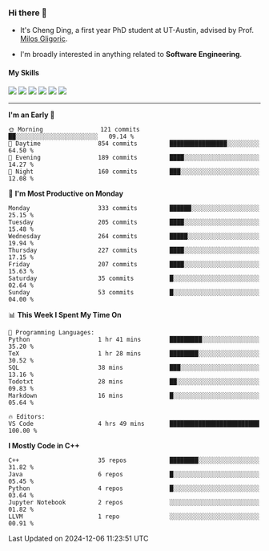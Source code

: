 ### Hi there 👋

* It's Cheng Ding, a first year PhD student at UT-Austin, advised by Prof. [Milos Gligoric](https://users.ece.utexas.edu/~gligoric/).

* I'm broadly interested in anything related to **Software Engineering**.

#### My Skills

![](https://img.shields.io/badge/C++-65318e?logo=cplusplus&logoColor=fff)
![](https://img.shields.io/badge/Python-3e74a2?logo=python&logoColor=fff)
![](https://img.shields.io/badge/C-5654a2?logo=c&logoColor=fff)
![](https://img.shields.io/badge/Go-00aaff?logo=go&logoColor=fff)
![](https://img.shields.io/badge/Docker-0088ff?logo=docker&logoColor=fff)
![](https://img.shields.io/badge/Apache-D22128?logo=apache&logoColor=fff)

---
<!--START_SECTION:waka-->
**I'm an Early 🐤** 

```text
🌞 Morning                121 commits         ██░░░░░░░░░░░░░░░░░░░░░░░   09.14 % 
🌆 Daytime                854 commits         ████████████████░░░░░░░░░   64.50 % 
🌃 Evening                189 commits         ████░░░░░░░░░░░░░░░░░░░░░   14.27 % 
🌙 Night                  160 commits         ███░░░░░░░░░░░░░░░░░░░░░░   12.08 % 
```
📅 **I'm Most Productive on Monday** 

```text
Monday                   333 commits         ██████░░░░░░░░░░░░░░░░░░░   25.15 % 
Tuesday                  205 commits         ████░░░░░░░░░░░░░░░░░░░░░   15.48 % 
Wednesday                264 commits         █████░░░░░░░░░░░░░░░░░░░░   19.94 % 
Thursday                 227 commits         ████░░░░░░░░░░░░░░░░░░░░░   17.15 % 
Friday                   207 commits         ████░░░░░░░░░░░░░░░░░░░░░   15.63 % 
Saturday                 35 commits          █░░░░░░░░░░░░░░░░░░░░░░░░   02.64 % 
Sunday                   53 commits          █░░░░░░░░░░░░░░░░░░░░░░░░   04.00 % 
```


📊 **This Week I Spent My Time On** 

```text
💬 Programming Languages: 
Python                   1 hr 41 mins        █████████░░░░░░░░░░░░░░░░   35.20 % 
TeX                      1 hr 28 mins        ████████░░░░░░░░░░░░░░░░░   30.52 % 
SQL                      38 mins             ███░░░░░░░░░░░░░░░░░░░░░░   13.16 % 
Todotxt                  28 mins             ██░░░░░░░░░░░░░░░░░░░░░░░   09.83 % 
Markdown                 16 mins             █░░░░░░░░░░░░░░░░░░░░░░░░   05.64 % 

🔥 Editors: 
VS Code                  4 hrs 49 mins       █████████████████████████   100.00 % 
```

**I Mostly Code in C++** 

```text
C++                      35 repos            ████████░░░░░░░░░░░░░░░░░   31.82 % 
Java                     6 repos             █░░░░░░░░░░░░░░░░░░░░░░░░   05.45 % 
Python                   4 repos             █░░░░░░░░░░░░░░░░░░░░░░░░   03.64 % 
Jupyter Notebook         2 repos             ░░░░░░░░░░░░░░░░░░░░░░░░░   01.82 % 
LLVM                     1 repo              ░░░░░░░░░░░░░░░░░░░░░░░░░   00.91 % 
```




 Last Updated on 2024-12-06 11:23:51 UTC
<!--END_SECTION:waka-->

